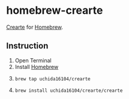 # homebrew-crearte
[Crearte](https://github.com/Uchida16104/Crearte) for [Homebrew](https://brew.sh).

## Instruction
1. Open Terminal
2. Install [Homebrew](https://brew.sh)
3. ```
   brew tap uchida16104/crearte
   ```
4. ```
   brew install uchida16104/crearte/crearte
   ```
